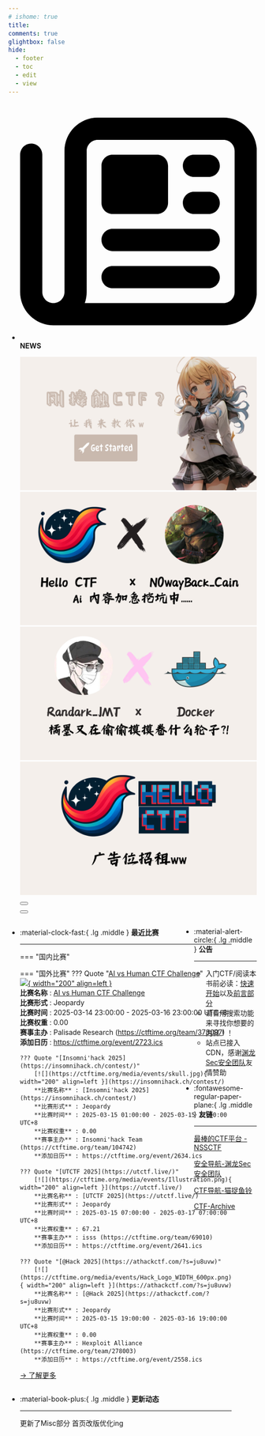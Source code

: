 ```yaml
---
# ishome: true
title: 
comments: true
glightbox: false
hide:
  - footer
  - toc
  - edit
  - view
---
```


<div class="grid cards">
    <ul>
        <li>
            <p><span class="twemoji lg middle"><svg xmlns="http://www.w3.org/2000/svg"
                        viewBox="0 0 512 512"><!--! Font Awesome Free 6.5.1 by @fontawesome - https://fontawesome.com License - https://fontawesome.com/license/free (Icons: CC BY 4.0, Fonts: SIL OFL 1.1, Code: MIT License) Copyright 2023 Fonticons, Inc.-->
                        <path
                            d="M168 80c-13.3 0-24 10.7-24 24v304c0 8.4-1.4 16.5-4.1 24H440c13.3 0 24-10.7 24-24V104c0-13.3-10.7-24-24-24H168zM72 480c-39.8 0-72-32.2-72-72V112c0-13.3 10.7-24 24-24s24 10.7 24 24v296c0 13.3 10.7 24 24 24s24-10.7 24-24V104c0-39.8 32.2-72 72-72h272c39.8 0 72 32.2 72 72v304c0 39.8-32.2 72-72 72H72zm104-344c0-13.3 10.7-24 24-24h96c13.3 0 24 10.7 24 24v80c0 13.3-10.7 24-24 24h-96c-13.3 0-24-10.7-24-24v-80zm200-24h32c13.3 0 24 10.7 24 24s-10.7 24-24 24h-32c-13.3 0-24-10.7-24-24s10.7-24 24-24zm0 80h32c13.3 0 24 10.7 24 24s-10.7 24-24 24h-32c-13.3 0-24-10.7-24-24s10.7-24 24-24zm-176 80h208c13.3 0 24 10.7 24 24s-10.7 24-24 24H200c-13.3 0-24-10.7-24-24s10.7-24 24-24zm0 80h208c13.3 0 24 10.7 24 24s-10.7 24-24 24H200c-13.3 0-24-10.7-24-24s10.7-24 24-24z">
                        </path>
                    </svg></span> <strong>NEWS</strong></p>
            <div class="grid cards">
                <div class="carousel">
                    <div class="carousel-container">
                        <a href="../HC_Start/" target="_blank"><img src="./assets/banner-quickstart.png" /></a>
                        <a href="../HC_AI/" target="_blank"><img src="./assets/banner-update.png" /></a>
                        <a href="https://github.com/CTF-Archives" target="_blank"><img
                                src="./assets/banner-Achieve.png" /></a>
                        <a href="javascript:alert$.next('我很可爱，请给我钱w');"><img
                                src="./assets/Banner-imcutesogivememoney.png" /></a>
                    </div>
                    <!-- 触发 hover 的区域 -->
                    <div class="carousel-hover left">
                        <button class="carousel-btn left" onclick="leftShift()"></button>
                    </div>
                    <div class="carousel-hover right">
                        <button class="carousel-btn right" onclick="rightShift()"></button>
                    </div>
                    <div class="carousel-bottom"></div>
                </div>
            </div>
        </li>
    </ul>
</div>

<div class="grid grid-cols-8 gap-4" style="display: grid;grid-template-columns: 70% 30%;" markdown>

<div class="grid cards" style="display: grid; grid-template-columns: 1fr;" markdown>

<div class="grid cards" markdown>

-   :material-clock-fast:{ .lg .middle } __最近比赛__

    ---
    <!-- 主页赛事展示_开始 -->
    === "国内比赛"
    
    === "国外比赛"
        ??? Quote "[AI vs Human CTF Challenge](https://ctf.hackthebox.com/event/details/ai-vs-human-ctf-challenge-2000)"  
            [![](https://ctftime.org/media/events/TakdFKeKQfMuBnauH5bjw8olSIcjpOdGkCOjJ3Mn.png){ width="200" align=left }](https://ctf.hackthebox.com/event/details/ai-vs-human-ctf-challenge-2000)  
            **比赛名称** : [AI vs Human CTF Challenge](https://ctf.hackthebox.com/event/details/ai-vs-human-ctf-challenge-2000)  
            **比赛形式** : Jeopardy  
            **比赛时间** : 2025-03-14 23:00:00 - 2025-03-16 23:00:00 UTC+8  
            **比赛权重** : 0.00  
            **赛事主办** : Palisade Research (https://ctftime.org/team/373097)  
            **添加日历** : https://ctftime.org/event/2723.ics  
            
        ??? Quote "[Insomni'hack 2025](https://insomnihack.ch/contest/)"  
            [![](https://ctftime.org/media/events/skull.jpg){ width="200" align=left }](https://insomnihack.ch/contest/)  
            **比赛名称** : [Insomni'hack 2025](https://insomnihack.ch/contest/)  
            **比赛形式** : Jeopardy  
            **比赛时间** : 2025-03-15 01:00:00 - 2025-03-15 12:00:00 UTC+8  
            **比赛权重** : 0.00  
            **赛事主办** : Insomni'hack Team (https://ctftime.org/team/104742)  
            **添加日历** : https://ctftime.org/event/2634.ics  
            
        ??? Quote "[UTCTF 2025](https://utctf.live/)"  
            [![](https://ctftime.org/media/events/Illustration.png){ width="200" align=left }](https://utctf.live/)  
            **比赛名称** : [UTCTF 2025](https://utctf.live/)  
            **比赛形式** : Jeopardy  
            **比赛时间** : 2025-03-15 07:00:00 - 2025-03-17 07:00:00 UTC+8  
            **比赛权重** : 67.21  
            **赛事主办** : isss (https://ctftime.org/team/69010)  
            **添加日历** : https://ctftime.org/event/2641.ics  
            
        ??? Quote "[@Hack 2025](https://athackctf.com/?s=ju8uvw)"  
            [![](https://ctftime.org/media/events/Hack_Logo_WIDTH_600px.png){ width="200" align=left }](https://athackctf.com/?s=ju8uvw)  
            **比赛名称** : [@Hack 2025](https://athackctf.com/?s=ju8uvw)  
            **比赛形式** : Jeopardy  
            **比赛时间** : 2025-03-15 19:00:00 - 2025-03-16 19:00:00 UTC+8  
            **比赛权重** : 0.00  
            **赛事主办** : Hexploit Alliance (https://ctftime.org/team/278003)  
            **添加日历** : https://ctftime.org/event/2558.ics  
            
    <!-- 主页赛事展示_结束 -->
    [→ 了解更多](./Event/)

</div>
  <div class="grid cards" markdown>

-   :material-book-plus:{ .lg .middle } __更新动态__

    ---

    更新了Misc部分 首页改版优化ing

</div>  
</div>
<div class="grid cards" markdown>

<div class="grid cards" markdown>

-   :material-alert-circle:{ .lg .middle } __公告__

    ---

    - 入门CTF/阅读本书前必读：[快速开始](./HC_Start/)以及[前言部分](./HC_Preface/)  
    - 请善用搜索功能来寻找你想要的内容！！
    - 站点已接入 CDN，感谢[渊龙Sec安全团队](https://dh.aabyss.cn)友情赞助

-   :fontawesome-regular-paper-plane:{ .lg .middle } __友链__

    ---

    [最棒的CTF平台 - NSSCTF](https://www.nssctf.cn/)  

    [安全导航-渊龙Sec安全团队](https://dh.aabyss.cn)    

    [CTF导航-猫捉鱼铃](https://ctf.mzy0.com/)

    [CTF-Archive](https://github.com/CTF-Archives)

</div>   

</div>

</div>
